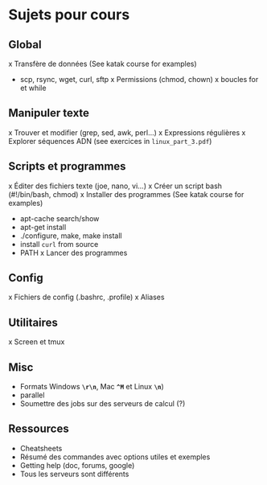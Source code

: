 # Sujets pour cours
## Global
x Transfère de données (See katak course for examples)
  - scp, rsync, wget, curl, sftp
x Permissions (chmod, chown)
x boucles for et while

## Manipuler texte
x Trouver et modifier (grep, sed, awk, perl...)
x Expressions régulières
x Explorer séquences ADN (see exercices in `linux_part_3.pdf`)

## Scripts et programmes
x Éditer des fichiers texte (joe, nano, vi...)
x Créer un script bash (#!/bin/bash, chmod)
x Installer des programmes (See katak course for examples)
  - apt-cache search/show
  - apt-get install
  - ./configure, make, make install
  - install `curl` from source
  - PATH
x Lancer des programmes

## Config
x Fichiers de config (.bashrc, .profile)
x Aliases

## Utilitaires
x Screen et tmux

## Misc
- Formats Windows **`\r\n`**, Mac **`^M`** et Linux **`\n`**)
- parallel
- Soumettre des jobs sur des serveurs de calcul (?)

## Ressources
- Cheatsheets
- Résumé des commandes avec options utiles et exemples
- Getting help (doc, forums, google)
- Tous les serveurs sont différents

